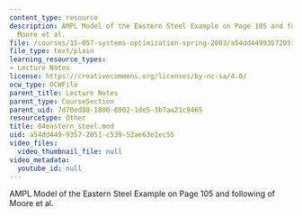 ```yaml
---
content_type: resource
description: AMPL Model of the Eastern Steel Example on Page 105 and following of
  Moore et al.
file: /courses/15-057-systems-optimization-spring-2003/a54dd44993572051c53952ae63e1ec55_04eastern_steel.mod
file_type: text/plain
learning_resource_types:
- Lecture Notes
license: https://creativecommons.org/licenses/by-nc-sa/4.0/
ocw_type: OCWFile
parent_title: Lecture Notes
parent_type: CourseSection
parent_uid: 7d70ed88-1800-6902-1de5-3b7aa21c9465
resourcetype: Other
title: 04eastern_steel.mod
uid: a54dd449-9357-2051-c539-52ae63e1ec55
video_files:
  video_thumbnail_file: null
video_metadata:
  youtube_id: null
---
```

AMPL Model of the Eastern Steel Example on Page 105 and following of Moore et al.